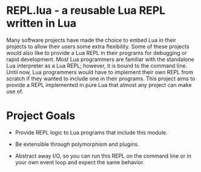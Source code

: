 # REPL.lua - a reusable Lua REPL written in Lua

Many software projects have made the choice to embed Lua in their projects to
allow their users some extra flexibility.  Some of these projects would also
like to provide a Lua REPL in their programs for debugging or rapid development.
Most Lua programmers are familiar with the standalone Lua interpreter as a Lua REPL;
however, it is bound to the command line.  Until now, Lua programmers would have to
implement their own REPL from scratch if they wanted to include one in their programs.
This project aims to provide a REPL implemented in pure Lua that almost any project can
make use of.

# Project Goals

  * Provide REPL logic to Lua programs that include this module.

  * Be extensible through polymorphism and plugins.

  * Abstract away I/O, so you can run this REPL on the command line or in your own event loop and expect the same behavior.
